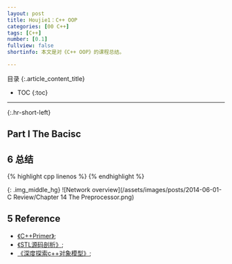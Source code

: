 ```yaml
---
layout: post
title: Houjie1：C++ OOP
categories: [00 C++]
tags: [C++]
number: [0.1]
fullview: false
shortinfo: 本文是对《C++ OOP》的课程总结。

---
```

目录
{:.article_content_title}


* TOC
{:toc}

---
{:.hr-short-left}

## Part I The Bacisc ##

## 6 总结 ##

{% highlight cpp linenos %}
{% endhighlight %}

{: .img_middle_hg}
![Network overview](/assets/images/posts/2014-06-01-C Review/Chapter 14 The Preprocessor.png)


## 5 Reference ##

- [《C++Primer》](https://book.douban.com/subject/24089577/);
- [《STL源码剖析》](https://book.douban.com/subject/1110934/);
- [《深度探索c++对象模型》](https://book.douban.com/subject/10427315/);



